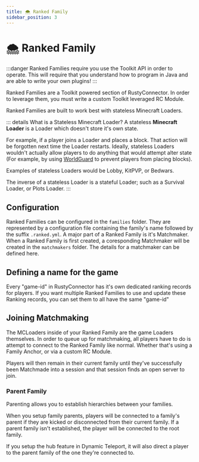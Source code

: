 ```yaml
---
title: 🌨️ Ranked Family
sidebar_position: 3
---
```


# 🌨️ Ranked Family

:::danger
Ranked Families require you use the <ToolkitTag>Toolkit API</ToolkitTag> in order to operate.
This will require that you understand how to program in Java and are able to write your own plugins!
:::

Ranked Families are a <ToolkitTag>Toolkit</ToolkitTag> powered section of RustyConnector.
In order to leverage them, you must write a custom Toolkit leveraged RC Module.

Ranked Families are built to work best with stateless <MCLoaderTag>Minecraft Loaders</MCLoaderTag>.

::: details What is a Stateless Minecraft Loader?
A stateless **Minecraft Loader** is a Loader which doesn't store it's own state.

For example, if a player joins a Loader and places a block. That action will be forgotten next time the Loader restarts.
Ideally, stateless Loaders wouldn't actually allow players to do anything that would attempt alter state (For example, by using <a href="https://enginehub.org/worldguard">WorldGuard</a> to prevent players from placing blocks).

Examples of stateless Loaders would be Lobby, KitPVP, or Bedwars.

The inverse of a stateless Loader is a stateful Loader; such as a Survival Loader, or Plots Loader.
:::

## Configuration
Ranked Families can be configured in the `families` folder. They are represented by a configuration file containing the family's name followed by the suffix `.ranked.yml`.
A major part of a Ranked Family is it's Matchmaker. When a Ranked Family is first created, a coresponding Matchmaker will be created in the `matchmakers` folder.
The details for a matchmaker can be defined here.

## Defining a name for the game
Every "game-id" in RustyConnector has it's own dedicated ranking records for players.
If you want multiple Ranked Families to use and update these Ranking records, you can set them to all have the same "game-id"

## Joining Matchmaking
The MCLoaders inside of your Ranked Family are the game Loaders themselves.
In order to queue up for matchmaking, all players have to do is attempt to connect to the Ranked Family like normal.
Whether that's using a Family Anchor, or via a custom RC Module.

Players will then remain in their current family until they've successfully been Matchmade into a session and that session finds an open server to join.

### Parent Family
Parenting allows you to establish hierarchies between your families.

When you setup family parents, players will be connected to a family's parent if they are kicked or disconnected from their current family.
If a parent family isn't established, the player will be connected to the root family.

If you setup the hub feature in Dynamic Teleport, it will also direct a player to the parent family of the one they're connected to. 

<Menu>
    <MenuItem href="../../toolkit/ranked_families" title="🏆 Matchmaker API" description="Read up on how to use the Toolkit Matchmaker API." />
    <MenuItem href="concepts/load_balancing" title="⤵️ Load Balancing" description="Read up more on Load Balancing in RC." />
    <MenuItem href="concepts/whitelist" title="👮 Whitelist" description="Read up more on Whitelists in RC." />
</Menu>